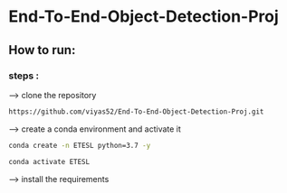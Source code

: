 # End-To-End-Object-Detection-Proj


## How to run:
### steps :

--> clone the repository

```bash
https://github.com/viyas52/End-To-End-Object-Detection-Proj.git
```

--> create a conda environment and activate it

```bash
conda create -n ETESL python=3.7 -y
```

```bash
conda activate ETESL
```

--> install the requirements